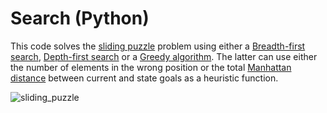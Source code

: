# Search (Python)

This code solves the [sliding puzzle](https://en.wikipedia.org/wiki/Sliding_puzzle) problem using either a [Breadth-first search](https://en.wikipedia.org/wiki/Breadth-first_search), [Depth-first search](https://en.wikipedia.org/wiki/Depth-first_search) or a [Greedy algorithm](https://en.wikipedia.org/wiki/Greedy_algorithm). The latter can use either the number of elements in the wrong position or the total [Manhattan distance](https://en.wikipedia.org/wiki/Taxicab_geometry) between current and state goals as a heuristic function.

![sliding_puzzle](https://upload.wikimedia.org/wikipedia/commons/4/48/15-Puzzle.jpg)
